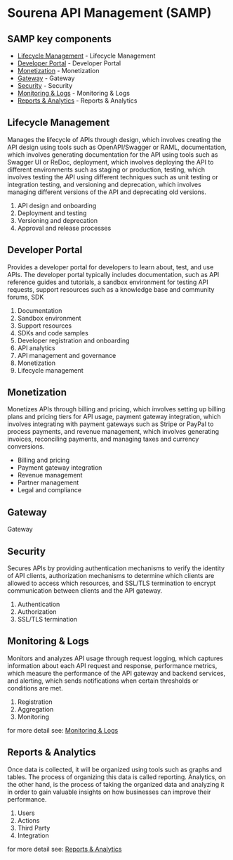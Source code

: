 # Sourena API Management (SAMP)

## <a name="SAMP"></a> SAMP key components

- [Lifecycle Management](#aaa) - Lifecycle Management
- [Developer Portal](#integration) - Developer Portal
- [Monetization](#administration) - Monetization
- [Gateway](#user-management) - Gateway
- [Security](#monitoring-logs) - Security
- [Monitoring & Logs](#agent-sdks) - Monitoring & Logs
- [Reports & Analytics](#reports-analytics) - Reports & Analytics


## <a name="lifecycle-management"></a> Lifecycle Management
Manages the lifecycle of APIs through design, which involves creating the API design using tools such as OpenAPI/Swagger or RAML, documentation, which involves generating documentation for the API using tools such as Swagger UI or ReDoc, deployment, which involves deploying the API to different environments such as staging or production, testing, which involves testing the API using different techniques such as unit testing or integration testing, and versioning and deprecation, which involves managing different versions of the API and deprecating old versions.

1. API design and onboarding 
2. Deployment and testing 
3. Versioning and deprecation 
4. Approval and release processes

## <a name="developer-portal"></a> Developer Portal
Provides a developer portal for developers to learn about, test, and use APIs. The developer portal typically includes documentation, such as API reference guides and tutorials, a sandbox environment for testing API requests, support resources such as a knowledge base and community forums, SDK

1. Documentation 
2. Sandbox environment 
3. Support resources 
4. SDKs and code samples 
5. Developer registration and onboarding 
6. API analytics 
7. API management and governance 
8. Monetization 
9. Lifecycle management

## <a name="monetization"></a> Monetization
Monetizes APIs through billing and pricing, which involves setting up billing plans and pricing tiers for API usage, payment gateway integration, which involves integrating with payment gateways such as Stripe or PayPal to process payments, and revenue management, which involves generating invoices, reconciling payments, and managing taxes and currency conversions.

- Billing and pricing
- Payment gateway integration
- Revenue management
- Partner management
- Legal and compliance

## <a name="monitoring-logs"></a> Gateway
Gateway

## <a name="security"></a> Security
Secures APIs by providing authentication mechanisms to verify the identity of API clients, authorization mechanisms to determine which clients are allowed to access which resources, and SSL/TLS termination to encrypt communication between clients and the API gateway.

1. Authentication
2. Authorization
3. SSL/TLS termination

## <a name="monitoring-logs"></a> Monitoring & Logs
Monitors and analyzes API usage through request logging, which captures information about each API request and response, performance metrics, which measure the performance of the API gateway and backend services, and alerting, which sends notifications when certain thresholds or conditions are met.

1. Registration
2. Aggregation
3. Monitoring

for more detail see:
[Monitoring & Logs](/ciam/features/monitoring-logs.md)

## <a name="reports-analytics"></a> Reports & Analytics
Once data is collected, it will be organized using tools such as graphs and tables. The process of organizing this data is called reporting. Analytics, on the other hand, is the process of taking the organized data and analyzing it in order to gain valuable insights on how businesses can improve their performance.
1. Users
2. Actions
3. Third Party
4. Integration

for more detail see:
[Reports & Analytics](/ciam/features/reports-analytics.md)